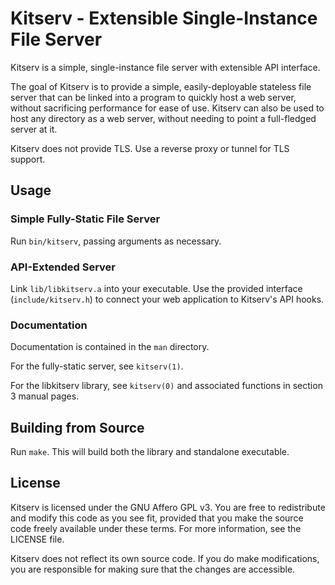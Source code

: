 # Kitserv - Extensible Single-Instance File Server

Kitserv is a simple, single-instance file server with extensible API interface.

The goal of Kitserv is to provide a simple, easily-deployable stateless file
server that can be linked into a program to quickly host a web server, without
sacrificing performance for ease of use. Kitserv can also be used to host any
directory as a web server, without needing to point a full-fledged server at it.

Kitserv does not provide TLS. Use a reverse proxy or tunnel for TLS support.

## Usage

### Simple Fully-Static File Server

Run `bin/kitserv`, passing arguments as necessary.

### API-Extended Server

Link `lib/libkitserv.a` into your executable. Use the provided interface
(`include/kitserv.h`) to connect your web application to Kitserv's API hooks.

### Documentation

Documentation is contained in the `man` directory.

For the fully-static server, see `kitserv(1)`.

For the libkitserv library, see `kitserv(0)` and associated functions in section 3
manual pages.

## Building from Source

Run `make`. This will build both the library and standalone executable.

## License

Kitserv is licensed under the GNU Affero GPL v3. You are free to redistribute
and modify this code as you see fit, provided that you make the source code
freely available under these terms. For more information, see the LICENSE file.

Kitserv does not reflect its own source code. If you do make modifications, you
are responsible for making sure that the changes are accessible.

